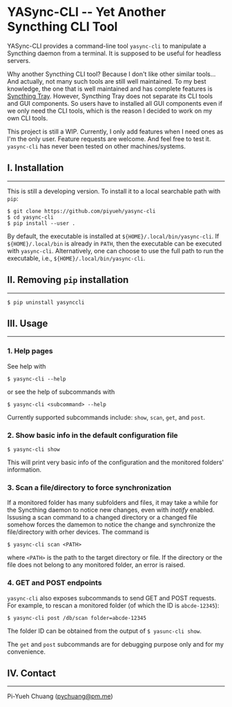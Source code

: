 YASync-CLI -- Yet Another Syncthing CLI Tool
============================================

YASync-CLI provides a command-line tool `yasync-cli` to manipulate a Syncthing
daemon from a terminal. It is supposed to be useful for headless servers.

Why another Syncthing CLI tool? Because I don't like other similar tools... And
actually, not many such tools are still well maintained. To my best knowledge,
the one that is well maintained and has complete features is
[Syncthing Tray](https://github.com/Martchus/syncthingtray).
However, Syncthing Tray does not separate its CLI tools and GUI components.
So users have to installed all GUI components even if we only need the CLI tools,
which is the reason I decided to work on my own CLI tools.

This project is still a WIP. Currently, I only add features when I need ones
as I'm the only user. Feature requests are welcome. And feel free to test it.
`yasync-cli` has never been tested on other machines/systems.


## I. Installation
------------------

This is still a developing version. To install it to a local searchable path with
`pip`:

```
$ git clone https://github.com/piyueh/yasync-cli
$ cd yasync-cli
$ pip install --user .
```

By default, the executable is installed at `${HOME}/.local/bin/yasync-cli`.
If `${HOME}/.local/bin` is already in `PATH`, then the executable can be
executed with `yasync-cli`. Alternatively, one can choose to use the full path
to run the executable, i.e., `${HOME}/.local/bin/yasync-cli`.


## II. Removing `pip` installation
----------------------------------

```
$ pip uninstall yasynccli
```


## III. Usage
-------------


### 1. Help pages

See help with

```
$ yasync-cli --help
```

or see the help of subcommands with

```
$ yasync-cli <subcommand> --help
```

Currently supported subcommands include: `show`, `scan`, `get`, and `post`.


### 2. Show basic info in the default configuration file

```
$ yasync-cli show
```

This will print very basic info of the configuration and the monitored folders'
information.

### 3. Scan a file/directory to force synchronization

If a monitored folder has many subfolders and files, it may take a while for the
Syncthing daemon to notice new changes, even with *inotify* enabled. Issusing a
scan command to a changed directory or a changed file somehow forces the damemon
to notice the change and synchronize the file/directory with orher devices. The
command is

```
$ yasync-cli scan <PATH>
```

where `<PATH>` is the path to the target directory or file. If the directory or
the file does not belong to any monitored folder, an error is raised.

### 4. GET and POST endpoints

`yasync-cli` also exposes subcommands to send GET and POST requests. For example,
to rescan a monitored folder (of which the ID is `abcde-12345`):

```
$ yasync-cli post /db/scan folder=abcde-12345
```

The folder ID can be obtained from the output of `$ yasunc-cli show`.

The `get` and `post` subcommands are for debugging purpose only and for
my convenience.


## IV. Contact
--------------
Pi-Yueh Chuang ([pychuang@pm.me](pychuang@pm.me))
